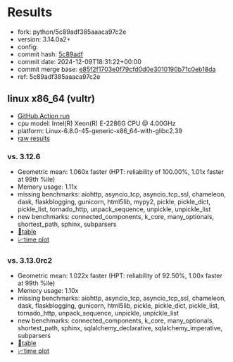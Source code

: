 # Results

- fork: python/5c89adf385aaaca97c2e
- version: 3.14.0a2+
- config: 
- commit hash: [5c89adf](https://github.com/python/cpython/commit/5c89adf)
- commit date: 2024-12-09T18:31:22+00:00
- commit merge base: [e85f2f1703e0f79cfd0d0e3010190b71c0eb18da](https://github.com/python/cpython/commit/e85f2f1703e0f79cfd0d0e3010190b71c0eb18da)
- ref: 5c89adf385aaaca97c2e

## linux x86_64 (vultr)

- [GitHub Action run](https://github.com/facebookexperimental/free-threading-benchmarking/actions/runs/12246883169)
- cpu model: Intel(R) Xeon(R) E-2286G CPU @ 4.00GHz
- platform: Linux-6.8.0-45-generic-x86_64-with-glibc2.39
- [raw results](bm-20241209-vultr-x86_64-python-5c89adf385aaaca97c2e-3.14.0a2%2B-5c89adf.json)

### vs. 3.12.6

- Geometric mean: 1.060x faster (HPT: reliability of 100.00%, 1.01x faster at 99th %ile)
- Memory usage: 1.11x
- missing benchmarks: aiohttp, asyncio_tcp, asyncio_tcp_ssl, chameleon, dask, flaskblogging, gunicorn, html5lib, mypy2, pickle, pickle_dict, pickle_list, tornado_http, unpack_sequence, unpickle, unpickle_list
- new benchmarks: connected_components, k_core, many_optionals, shortest_path, sphinx, subparsers
- [📄table](bm-20241209-vultr-x86_64-python-5c89adf385aaaca97c2e-3.14.0a2%2B-5c89adf-vs-3.12.6.md)
- [📈time plot](bm-20241209-vultr-x86_64-python-5c89adf385aaaca97c2e-3.14.0a2%2B-5c89adf-vs-3.12.6.svg)

### vs. 3.13.0rc2

- Geometric mean: 1.022x faster (HPT: reliability of 92.50%, 1.00x faster at 99th %ile)
- Memory usage: 1.10x
- missing benchmarks: aiohttp, asyncio_tcp, asyncio_tcp_ssl, chameleon, dask, flaskblogging, gunicorn, html5lib, pickle, pickle_dict, pickle_list, tornado_http, unpack_sequence, unpickle, unpickle_list
- new benchmarks: connected_components, k_core, many_optionals, shortest_path, sphinx, sqlalchemy_declarative, sqlalchemy_imperative, subparsers
- [📄table](bm-20241209-vultr-x86_64-python-5c89adf385aaaca97c2e-3.14.0a2%2B-5c89adf-vs-3.13.0rc2.md)
- [📈time plot](bm-20241209-vultr-x86_64-python-5c89adf385aaaca97c2e-3.14.0a2%2B-5c89adf-vs-3.13.0rc2.svg)

